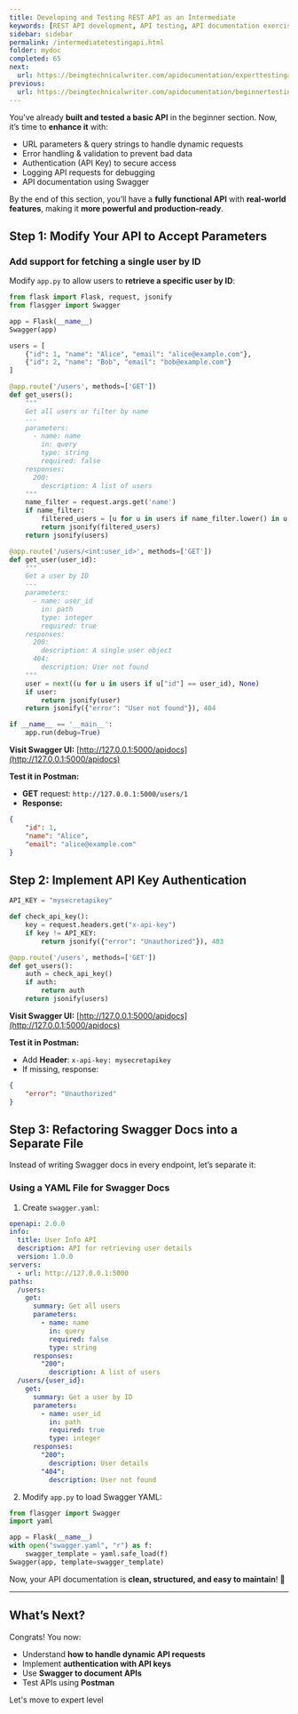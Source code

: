 ```yaml
---
title: Developing and Testing REST API as an Intermediate
keywords: [REST API development, API testing, API documentation exercises, API reference, API development practice, API authentication, Postman API testing, Flask API development, Python API, API security, hands-on API documentation, API error handling, API logging, API performance optimization]
sidebar: sidebar
permalink: /intermediatetestingapi.html
folder: mydoc
completed: 65
next:
  url: https://beingtechnicalwriter.com/apidocumentation/experttestingapi.html
previous:
  url: https://beingtechnicalwriter.com/apidocumentation/beginnertestingapi.html
---
```


You’ve already **built and tested a basic API** in the beginner section. Now, it’s time to **enhance it** with:

- URL parameters & query strings to handle dynamic requests  
- Error handling & validation to prevent bad data  
- Authentication (API Key) to secure access  
- Logging API requests for debugging  
- API documentation using Swagger  

By the end of this section, you’ll have a **fully functional API** with **real-world features**, making it **more powerful and production-ready**.

<script async src="https://pagead2.googlesyndication.com/pagead/js/adsbygoogle.js?client=ca-pub-7149683584202371"
     crossorigin="anonymous"></script>
<!-- AddTitleOne -->
<ins class="adsbygoogle"
     style="display:block"
     data-ad-client="ca-pub-7149683584202371"
     data-ad-slot="7422872052"
     data-ad-format="auto"
     data-full-width-responsive="true"></ins>
<script>
     (adsbygoogle = window.adsbygoogle || []).push({});
</script>

## Step 1: Modify Your API to Accept Parameters

### Add support for fetching a single user by ID

Modify `app.py` to allow users to **retrieve a specific user by ID**:

```python
from flask import Flask, request, jsonify
from flasgger import Swagger

app = Flask(__name__)
Swagger(app)

users = [
    {"id": 1, "name": "Alice", "email": "alice@example.com"},
    {"id": 2, "name": "Bob", "email": "bob@example.com"}
]

@app.route('/users', methods=['GET'])
def get_users():
    """
    Get all users or filter by name
    ---
    parameters:
      - name: name
        in: query
        type: string
        required: false
    responses:
      200:
        description: A list of users
    """
    name_filter = request.args.get('name')
    if name_filter:
        filtered_users = [u for u in users if name_filter.lower() in u["name"].lower()]
        return jsonify(filtered_users)
    return jsonify(users)

@app.route('/users/<int:user_id>', methods=['GET'])
def get_user(user_id):
    """
    Get a user by ID
    ---
    parameters:
      - name: user_id
        in: path
        type: integer
        required: true
    responses:
      200:
        description: A single user object
      404:
        description: User not found
    """
    user = next((u for u in users if u["id"] == user_id), None)
    if user:
        return jsonify(user)
    return jsonify({"error": "User not found"}), 404

if __name__ == '__main__':
    app.run(debug=True)
```

**Visit Swagger UI:** [http://127.0.0.1:5000/apidocs](http://127.0.0.1:5000/apidocs)

**Test it in Postman:**
- **GET** request: `http://127.0.0.1:5000/users/1`
- **Response:**
```json
{
    "id": 1,
    "name": "Alice",
    "email": "alice@example.com"
}
```

## Step 2: Implement API Key Authentication

```python
API_KEY = "mysecretapikey"

def check_api_key():
    key = request.headers.get("x-api-key")
    if key != API_KEY:
        return jsonify({"error": "Unauthorized"}), 403

@app.route('/users', methods=['GET'])
def get_users():
    auth = check_api_key()
    if auth:
        return auth
    return jsonify(users)
```

**Visit Swagger UI:** [http://127.0.0.1:5000/apidocs](http://127.0.0.1:5000/apidocs)

**Test it in Postman:**
- Add **Header**: `x-api-key: mysecretapikey`
- If missing, response:
```json
{
    "error": "Unauthorized"
}
```

<script async src="https://pagead2.googlesyndication.com/pagead/js/adsbygoogle.js?client=ca-pub-7149683584202371"
     crossorigin="anonymous"></script>
<!-- AddTitleOne -->
<ins class="adsbygoogle"
     style="display:block"
     data-ad-client="ca-pub-7149683584202371"
     data-ad-slot="7422872052"
     data-ad-format="auto"
     data-full-width-responsive="true"></ins>
<script>
     (adsbygoogle = window.adsbygoogle || []).push({});
</script>


## Step 3: Refactoring Swagger Docs into a Separate File

Instead of writing Swagger docs in every endpoint, let’s separate it:

### Using a YAML File for Swagger Docs

1. Create `swagger.yaml`:

```yaml
openapi: 2.0.0
info:
  title: User Info API
  description: API for retrieving user details
  version: 1.0.0
servers:
  - url: http://127.0.0.1:5000
paths:
  /users:
    get:
      summary: Get all users
      parameters:
        - name: name
          in: query
          required: false
          type: string
      responses:
        "200":
          description: A list of users
  /users/{user_id}:
    get:
      summary: Get a user by ID
      parameters:
        - name: user_id
          in: path
          required: true
          type: integer
      responses:
        "200":
          description: User details
        "404":
          description: User not found
```

2. Modify `app.py` to load Swagger YAML:

```python
from flasgger import Swagger
import yaml

app = Flask(__name__)
with open("swagger.yaml", "r") as f:
    swagger_template = yaml.safe_load(f)
Swagger(app, template=swagger_template)
```

Now, your API documentation is **clean, structured, and easy to maintain**! 🚀

---

## What’s Next?

Congrats! You now:
- Understand **how to handle dynamic API requests**
- Implement **authentication with API keys**
- Use **Swagger to document APIs**
- Test APIs using **Postman**

Let's move to expert level
